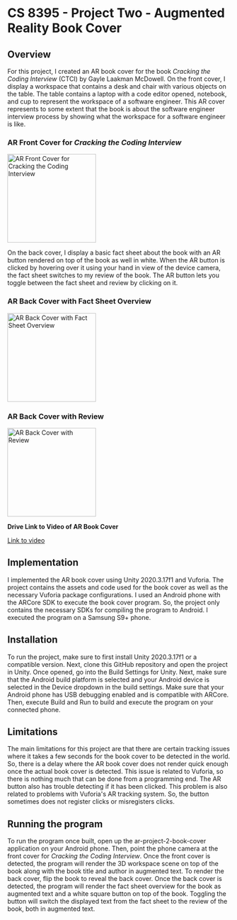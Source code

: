 # CS 8395 - Project Two - Augmented Reality Book Cover

## Overview
For this project, I created an AR book cover for the book *Cracking the Coding Interview* (CTCI) by Gayle Laakman McDowell. 
On the front cover, I display a workspace that contains a desk and chair with various objects on the table. The table 
contains a laptop with a code editor opened, notebook, and cup to represent the workspace of a software engineer. 
This AR cover represents to some extent that the book is about the software engineer interview process by showing 
what the workspace for a software engineer is like. 

### AR Front Cover for *Cracking the Coding Interview*

<img src="docs/images/book_cover_front.jpg" alt="AR Front Cover for Cracking the Coding Interview" width="200"/>

On the back cover, I display a basic fact sheet about the book with an AR button rendered on top of the book as well in white.
When the AR button is clicked by hovering over it using your hand in view of the device camera, the fact sheet switches to 
my review of the book. The AR button lets you toggle between the fact sheet and review by clicking on it.

### AR Back Cover with Fact Sheet Overview

<img src="docs/images/book_cover_back_overview.jpg" alt="AR Back Cover with Fact Sheet Overview" width="200"/>

### AR Back Cover with Review

<img src="docs/images/book_cover_back_review.jpg" alt="AR Back Cover with Review" width="200"/>

**Drive Link to Video of AR Book Cover**

[Link to video](https://drive.google.com/file/d/1UfhfbcJ6oGlPixjZtjwlACo8W8Ofia-I/view?usp=sharing)

## Implementation

I implemented the AR book cover using Unity 2020.3.17f1 and Vuforia. The project contains the assets and code used for
the book cover as well as the necessary Vuforia package configurations. I used an Android phone with the ARCore SDK to 
execute the book cover program. So, the project only contains the necessary SDKs for compiling the program to Android. 
I executed the program on a Samsung S9+ phone.

## Installation

To run the project, make sure to first install Unity 2020.3.17f1 or a compatible version. Next, clone this
GitHub repository and open the project in Unity. Once opened, go into the Build Settings for Unity. Next, make sure that 
the Android build platform is selected and your Android device is selected in the Device dropdown 
in the build settings. Make sure that your Android phone has USB debugging enabled and is compatible
with ARCore. Then, execute Build and Run to build and execute the program on your connected phone. 

## Limitations

The main limitations for this project are that there are certain tracking issues where it takes a few 
seconds for the book cover to be detected in the world. So, there is a delay where the AR book cover does
not render quick enough once the actual book cover is detected. This issue is related to Vuforia, so there
is nothing much that can be done from a programming end. The AR button also has trouble detecting if it has
been clicked. This problem is also related to problems with Vuforia's AR tracking system. So, the button 
sometimes does not register clicks or misregisters clicks. 

## Running the program

To run the program once built, open up the ar-project-2-book-cover application on your Android phone.
Then, point the phone camera at the front cover for *Cracking the Coding Interview*. Once the 
front cover is detected, the program will render the 3D workspace scene on top of the book along with the book 
title and author in augmented text. To render the back cover, flip the book to reveal the back cover. Once the 
back cover is detected, the program will render the fact sheet overview for the book as augmented text
and a white square button on top of the book. Toggling the button will switch the displayed text from the 
fact sheet to the review of the book, both in augmented text. 

